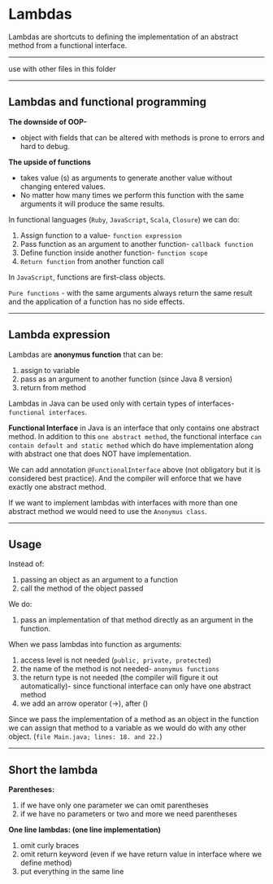 # Lambdas
Lambdas are shortcuts to defining the implementation of an abstract method from a functional interface. 
___
use with other files in this folder 
___

## Lambdas and functional programming

**The downside of OOP-**

- object with fields that can be altered with methods is prone to errors and hard to debug. 

**The upside of functions**

- takes value (s) as arguments to generate another value without changing entered values. 
- No matter how many times we perform this function with the same arguments it will produce the same results.

In functional languages (`Ruby`, `JavaScript`, `Scala`, `Closure`) we can do: 
1. Assign function to a value- `function expression`
2. Pass function as an argument to another function- `callback function`
3. Define function inside another function- `function scope`
4. `Return function` from another function call

In `JavaScript`, functions are first-class objects.

`Pure functions` - with the same arguments always return the same result and the application of a function has no side effects. 

___
## Lambda expression

Lambdas are **anonymus function** that can be:
1. assign to variable 
2. pass as an argument to another function (since Java 8 version)
3. return from method


Lambdas in Java can be used only with certain types of interfaces- `functional interfaces`.

**Functional Interface** in Java is an interface that only contains one abstract method. In addition to this `one abstract method`, the functional interface `can contain default and static method` which do have implementation along with abstract one that does NOT have implementation. 

We can add annotation `@FunctionalInterface` above (not obligatory but it is considered best practice). And the compiler will enforce that we have exactly one abstract method.

If we want to implement lambdas with interfaces with more than one abstract method we would need to use the `Anonymus class`. 

___
## Usage

Instead of:

1. passing an object as an argument to a function
2. call the method of the object passed
   
We do:
1. pass an implementation of that method directly as an argument in the function. 


When we pass lambdas into function as arguments:

1. access level is not needed (`public, private, protected`)
2. the name of the method is not needed- `anonymus functions`
3. the return type is not needed (the compiler will figure it out automatically)- since functional interface can only have one abstract method
4. we add an arrow operator (->),  after ()


Since we pass the implementation of a method as an object in the function we can assign that method to a variable as we would do with any other object. (`file Main.java; lines: 18. and 22.`)
___
## Short the lambda

**Parentheses:**

1. if we have only one parameter we can omit parentheses 
2. if we have no parameters or two and more we need parentheses
   
**One line lambdas: (one line implementation)**

1. omit curly braces 
2. omit return keyword (even if we have return value in interface where we define method)
3. put everything in the same line 

